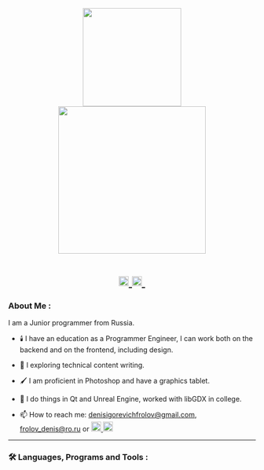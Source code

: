 <div id="header" align="center">
  <img src="https://psv4.userapi.com/c237231/u140156884/docs/d40/bd283aa938e0/nekromant-za-kompom.gif?extra=HDSru856IQknHPRl0xOXqyaCZDPp1uZmPCcPOetWKcMKpfBhhAqUSVjEcj_Cl1MGkf_f3f6at3FDnT1H7PzyTr8-r0SHlG3w1Qv0WfsjlWktRQy_mZeA5RvF2x52mfaOOM6lc1_g57j2aMzhj3UZumdeSA" width="200"/>
  <div align="center">
    <img src="https://psv4.userapi.com/c236331/u140156884/docs/d60/3e9e99ee70ef/resurrection-of-dead-code.gif?extra=kgcs62YYpMp7rKquv7m1bh3HssjtrexIijcMyngmD2iB5sHfuwsLA99eA_D1B4u0nI_Gh5wrBylApZtSEnBmGOMcEne_UHepJxTumg8n0q8KCrR7mkTqegLVByOeTvHpvShgtYTO1Y8VqRtbnBCZZ53shg" width="300"/>
  </div>
</div>
<h1>
  <div id="badges" align="center">
    <a href="https://vk.com/id140156884">
      <img src="https://krasnoyarsk.japancarts.ru/views/japancarts/images/vkcom.svg" alt="VK Badge" width="20"/>
    </a>
    <a href="https://t.me/Denis_Frolov333">
      <img src="https://mysekret.ru/wp-content/uploads/2021/11/telegram_5.x_version_2019_logo1.png" alt="Telegram Badge" width="20"/>
    </a>
    <img src="https://komarev.com/ghpvc/?username=Denis-Igorevich-Frolov&style=flat-square&color=blue" alt=""/>
  </div>
</h1>

### About Me :
I am a Junior programmer from Russia.

- :candle: I have an education as a Programmer Engineer, I can work both on the backend and on the frontend, including design.

- :mag_right: I exploring technical content writing.

- :paintbrush: I am proficient in Photoshop and have a graphics tablet.

- :wrench: I do things in Qt and Unreal Engine, worked with libGDX in college.

- :mailbox: How to reach me: denisigorevichfrolov@gmail.com, frolov_denis@ro.ru or <a href="https://vk.com/id140156884">
      <img src="https://krasnoyarsk.japancarts.ru/views/japancarts/images/vkcom.svg" alt="VK Badge" width="20"/>
    </a>
    <a href="https://t.me/Denis_Frolov333">
      <img src="https://mysekret.ru/wp-content/uploads/2021/11/telegram_5.x_version_2019_logo1.png" alt="Telegram Badge" width="20"/>
    </a>
    
---

### :hammer_and_wrench: Languages, Programs and Tools :
